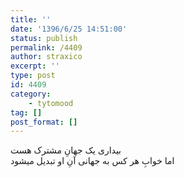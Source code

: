 ```yaml
---
title: ''
date: '1396/6/25 14:51:00'
status: publish
permalink: /4409
author: straxico
excerpt: ''
type: post
id: 4409
category:
    - tytomood
tag: []
post_format: []
---
```

بیداری یک جهانِ مشترک هست  
اما خوابِ هر کس به جهانی آنِ او تبدیل میشود
